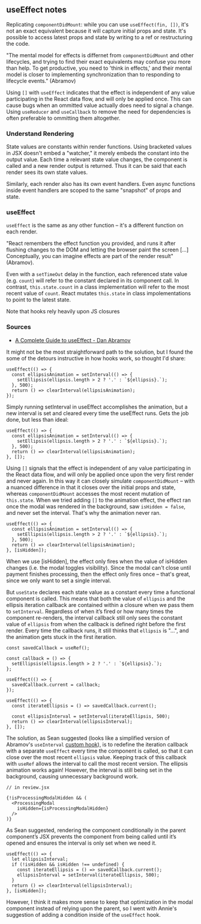 ## useEffect notes ##

Replicating `componentDidMount`: while you can use `useEffect(fin, [])`, it's not an exact equivalent because it will capture initial props and state. It's possible to access latest props and state by writing to a ref or restructuring the code. 

"The mental model for effects is differnet from `componentDidMount` and other lifecycles, and trying to find their exact equivalents may confuse you more than help. To get productive, you need to 'think in effects,' and their mental model is closer to implementing synchronization than to responding to lifecycle events." (Abramov)

Using `[]` with `useEffect` indicates that the effect is independent of any value participating in the React data flow, and will only be applied once. This can cause bugs when an ommitted value actually does need to signal a change. Using `useReducer` and `useCallback` to remove the need for dependencies is often preferable to ommitting them altogether. 

### Understand Rendering 

State values are constants within render functions. Using bracketed values in JSX doesn't embed a "watcher," it merely embeds the constant into the output value. Each time a relevant state value changes, the component is called and a new render output is returned. Thus it can be said that each render sees its own state values.

Similarly, each render also has its own event handlers. Even async functions inside event handlers are scoped to the same "snapshot" of props and state. 

### useEffect

`useEffect` is the same as any other function – it's a different function on each render. 

"React remembers the effect function you provided, and runs it after flushing changes to the DOM  and letting the browser paint the screen [...] Conceptually, you can imagine effects are part of the render result" (Abramov).

Even with a `setTimeOut` delay in the function, each referenced state value (e.g. `count`) will refer to the constant declared in its component call. In contrast, `this.state.count` in a class implementation will refer to the most recent value of `count`. React mutates `this.state` in class impolementations to point to the latest state.  

Note that hooks rely heavily upon JS closures

### Sources 
- [A Complete Guide to useEffect - Dan Abramov](https://overreacted.io/a-complete-guide-to-useeffect/)

It might not be the most straightforward path to the solution, but I found the some of the detours instructive in how hooks work, so thought I'd share: 

```JS
useEffect(() => {
  const ellipsisAnimation = setInterval(() => {
    setEllipsis(ellipsis.length > 2 ? '.' : `${ellipsis}.`);
  }, 500);
  return () => clearInterval(ellipsisAnimation);
});
```
Simply running setInterval in useEffect accomplishes the animation, but a new interval is set and cleared every time the useEffect runs. Gets the job done, but less than ideal: 

```JS
useEffect(() => {
  const ellipsisAnimation = setInterval(() => {
    setEllipsis(ellipsis.length > 2 ? '.' : `${ellipsis}.`);
  }, 500);
  return () => clearInterval(ellipsisAnimation);
}, []);
```
Using `[]` signals that the effect is independent of any value participating in the React data flow, and will only be applied once upon the very first render and never again. In this way it can closely simulate `componentDidMount` – with a nuanced difference in that it closes over the initial props and state, whereas `componentDidMount` accesses the most recent mutation of `this.state`. When we tried adding `[]` to the animation effect, the effect ran once the modal was rendered in the background, saw `isHidden = false`, and never set the interval. That's why the animation never ran. 

```JS
useEffect(() => {
  const ellipsisAnimation = setInterval(() => {
    setEllipsis(ellipsis.length > 2 ? '.' : `${ellipsis}.`);
  }, 500);
  return () => clearInterval(ellipsisAnimation);
}, [isHidden]);
```
When we use [isHidden], the effect only fires when the value of isHidden changes (i.e. the modal toggles visibility). Since the modal can't close until payment finishes processing, then the effect only fires once – that's great, since we only want to set a single interval. 

But `useState` declares each state value as a constant every time a functional component is called. This means that both the value of `ellipsis` and the ellipsis iteration callback are contained within a closure when we pass them to `setInterval`. Regardless of when it’s fired or how many times the component re-renders, the interval callback still only sees the constant value of `ellipsis` from when the callback is defined right before the first render. Every time the callback runs, it still thinks that `ellipsis` is "...", and the animation gets stuck in the first iteration.

```JS
const savedCallback = useRef();

const callback = () => {
  setEllipsis(ellipsis.length > 2 ? '.' : `${ellipsis}.`);
};

useEffect(() => {
  savedCallback.current = callback;
});

useEffect(() => {
  const iterateEllipsis = () => savedCallback.current();

  const ellipsisInterval = setInterval(iterateEllipsis, 500);
  return () => clearInterval(ellipsisInterval);
}, []);
```

The solution, as Sean suggested (looks like a simplified version of Abramov's `useInterval` [custom hook](https://overreacted.io/making-setinterval-declarative-with-react-hooks/)), is to redefine the iteration callback with a separate `useEffect` every time the component is called, so that it can close over the most recent `ellipsis` value. Keeping track of this callback with `useRef` allows the interval to call the most recent version. The ellipsis animation works again! However, the interval is still being set in the background, causing unnecessary background work. 

```JS
// in review.jsx

{!isProcessingModalHidden && (
  <ProcessingModal
    isHidden={isProcessingModalHidden}
  />
)}
```
As Sean suggested, rendering the component conditionally in the parent component’s JSX prevents the component from being called until it’s opened and ensures the interval is only set when we need it. 
```JS
useEffect(() => {
  let ellipsisInterval;
  if (!isHidden && isHidden !== undefined) {
    const iterateEllipsis = () => savedCallback.current();
    ellipsisInterval = setInterval(iterateEllipsis, 500);
  }
  return () => clearInterval(ellipsisInterval);
}, [isHidden]);
```
However, I think it makes more sense to keep that optimization in the modal component instead of relying upon the parent, so I went with Annie's suggestion of adding a condition inside of the `useEffect` hook. 